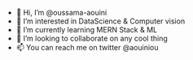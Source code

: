 - 👋 Hi, I’m @oussama-aouini
- 👀 I’m interested in DataScience & Computer vision
- 🌱 I’m currently learning MERN Stack & ML
- 💞️ I’m looking to collaborate on any cool thing
- 📫 You can reach me on twitter @aouiniou 

<!---
oussama-aouini/oussama-aouini is a ✨ special ✨ repository because its `README.md` (this file) appears on your GitHub profile.
You can click the Preview link to take a look at your changes.
--->
